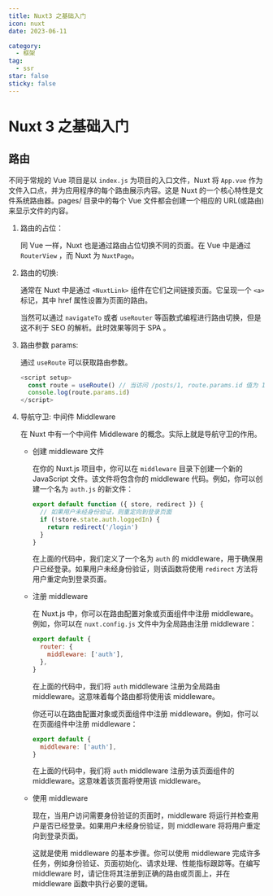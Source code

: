 ```yaml
---
title: Nuxt3 之基础入门
icon: nuxt
date: 2023-06-11

category:
  - 框架
tag:
  - ssr
star: false
sticky: false
---
```


# Nuxt 3 之基础入门

## 路由

不同于常规的 Vue 项目是以 `index.js` 为项目的入口文件，Nuxt 将 `App.vue` 作为文件入口点，并为应用程序的每个路由展示内容。这是 Nuxt 的一个核心特性是文件系统路由器。pages/ 目录中的每个 Vue 文件都会创建一个相应的 URL(或路由)来显示文件的内容。

1. 路由的占位：

   同 Vue 一样，Nuxt 也是通过路由占位切换不同的页面。在 Vue 中是通过 `RouterView` ，而 Nuxt 为 `NuxtPage`。

2. 路由的切换:

   通常在 Nuxt 中是通过 `<NuxtLink>` 组件在它们之间链接页面。它呈现一个 `<a>` 标记，其中 href 属性设置为页面的路由。

   当然可以通过 `navigateTo` 或者 `useRouter` 等函数式编程进行路由切换，但是这不利于 SEO 的解析。此时效果等同于 SPA 。

3. 路由参数 params:

   通过 `useRoute` 可以获取路由参数。

   ```js
   <script setup>
     const route = useRoute() // 当访问 /posts/1, route.params.id 值为 1
     console.log(route.params.id)
   </script>
   ```

4. 导航守卫: 中间件 Middleware

   在 Nuxt 中有一个中间件 Middleware 的概念。实际上就是导航守卫的作用。

   - 创建 middleware 文件

     在你的 Nuxt.js 项目中，你可以在 `middleware` 目录下创建一个新的 JavaScript 文件。该文件将包含你的 middleware 代码。例如，你可以创建一个名为 `auth.js` 的新文件：

     ```js
     export default function ({ store, redirect }) {
       // 如果用户未经身份验证，则重定向到登录页面
       if (!store.state.auth.loggedIn) {
         return redirect('/login')
       }
     }
     ```

     在上面的代码中，我们定义了一个名为 `auth` 的 middleware，用于确保用户已经登录。如果用户未经身份验证，则该函数将使用 `redirect` 方法将用户重定向到登录页面。

   - 注册 middleware

     在 Nuxt.js 中，你可以在路由配置对象或页面组件中注册 middleware。例如，你可以在 `nuxt.config.js` 文件中为全局路由注册 middleware：

     ```js
     export default {
       router: {
         middleware: ['auth'],
       },
     }
     ```

     在上面的代码中，我们将 `auth` middleware 注册为全局路由 middleware。这意味着每个路由都将使用该 middleware。

     你还可以在路由配置对象或页面组件中注册 middleware。例如，你可以在页面组件中注册 middleware：

     ```js
     export default {
       middleware: ['auth'],
     }
     ```

     在上面的代码中，我们将 `auth` middleware 注册为该页面组件的 middleware。这意味着该页面将使用该 middleware。

   - 使用 middleware

     现在，当用户访问需要身份验证的页面时，middleware 将运行并检查用户是否已经登录。如果用户未经身份验证，则 middleware 将将用户重定向到登录页面。

     这就是使用 middleware 的基本步骤。你可以使用 middleware 完成许多任务，例如身份验证、页面初始化、请求处理、性能指标跟踪等。在编写 middleware 时，请记住将其注册到正确的路由或页面上，并在 middleware 函数中执行必要的逻辑。
